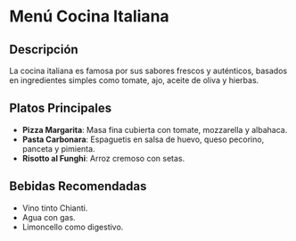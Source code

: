 # Menú Cocina Italiana

## Descripción
La cocina italiana es famosa por sus sabores frescos y auténticos, basados en ingredientes simples como tomate, ajo, aceite de oliva y hierbas.
​
## Platos Principales
- **Pizza Margarita**: Masa fina cubierta con tomate, mozzarella y albahaca.
- **Pasta Carbonara**: Espaguetis en salsa de huevo, queso pecorino, panceta y pimienta.
- **Risotto al Funghi**: Arroz cremoso con setas.

## Bebidas Recomendadas
- Vino tinto Chianti.
- Agua con gas.
- Limoncello como digestivo.
​
